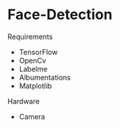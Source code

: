 # Face-Detection

Requirements 
- TensorFlow
- OpenCv
- Labelme
- Albumentations
- Matplotlib

Hardware 
- Camera
